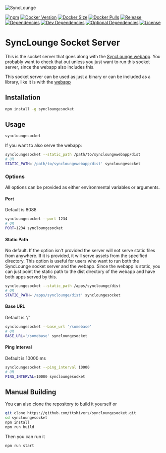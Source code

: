 [github-release-badge]: https://img.shields.io/github/workflow/status/ttshivers/syncloungesocket/release?label=release&style=for-the-badge
[docker-version-badge]: https://img.shields.io/docker/v/ttshivers/syncloungesocket?label=Docker&sort=semver&style=for-the-badge
[docker-latest-size-badge]: https://img.shields.io/docker/image-size/ttshivers/syncloungesocket?sort=semver&style=for-the-badge
[docker-pulls-badge]: https://img.shields.io/docker/pulls/ttshivers/syncloungesocket?style=for-the-badge
[npm-badge]: https://img.shields.io/npm/v/syncloungesocket?style=for-the-badge
[dependencies-badge]: https://img.shields.io/david/ttshivers/syncloungesocket?style=for-the-badge
[devdependencies-badge]: https://img.shields.io/david/dev/ttshivers/syncloungesocket?style=for-the-badge
[optionaldependencies-badge]: https://img.shields.io/david/optional/ttshivers/syncloungesocket?style=for-the-badge
[license-badge]: https://img.shields.io/github/license/ttshivers/syncloungesocket?style=for-the-badge

[release-action-link]: https://github.com/ttshivers/syncloungesocket/actions?query=workflow%3Arelease+branch%3Amaster "Release action"
[dockerhub-link]: https://hub.docker.com/r/ttshivers/syncloungesocket "Docker images of SyncLounge"
[dockerhub-tags-link]: https://hub.docker.com/r/ttshivers/syncloungesocket/tags "Docker tags of Synclounge"
[docker-microbadger-link]: https://microbadger.com/images/ttshivers/syncloungesocket "Docker size"
[npm-link]: https://www.npmjs.com/package/syncloungesocket "NPM package"
[dependencies-link]: https://david-dm.org/ttshivers/syncloungesocket
[devdependencies-link]: https://david-dm.org/ttshivers/syncloungesocket?type=dev
[optionaldependencies-link]: https://david-dm.org/ttshivers/syncloungesocket?type=optional
[license-link]: https://opensource.org/licenses/MIT "MIT License"


![SyncLounge](https://app.synclounge.tv/logo-long-dark.png)

[![npm][npm-badge]][npm-link]
[![Docker Version][docker-version-badge]][dockerhub-link]
[![Docker Size][docker-latest-size-badge]][dockerhub-link]
[![Docker Pulls][docker-pulls-badge]][dockerhub-link]
[![Release][github-release-badge]][release-action-link]
[![Dependencies][dependencies-badge]][dependencies-link]
[![Dev Dependencies][devdependencies-badge]][devdependencies-link]
[![Optional Dependencies][optionaldependencies-badge]][optionaldependencies-link]
[![License][license-badge]][license-link]


# SyncLounge Socket Server
This is the socket server that goes along with the [SyncLounge webapp](https://github.com/ttshivers/synclounge). You probably want to check that out unless you just want to run this socket server, since the webapp also includes this.

This socket server can be used as just a binary or can be included as a library, like it is with the [webapp](https://github.com/ttshivers/synclounge/blob/master/server.js)

## Installation
```sh
npm install -g syncloungesocket
```

## Usage
```sh
syncloungesocket
```

If you want to also serve the webapp:
```sh
syncloungesocket --static_path /path/to/syncloungewebapp/dist
# OR
STATIC_PATH='/path/to/syncloungewebapp/dist' syncloungesocket
```

### Options
All options can be provided as either environmental variables or arguments.

#### Port
Default is 8088
```sh
syncloungesocket --port 1234
# OR
PORT=1234 syncloungesocket
```

#### Static Path
No default. If the option isn't provided the server will not serve static files from anywhere.
If it is provided, it will serve assets from the specified directory. This option is useful
for users who want to run both the SyncLounge socket server and the webapp. Since the webapp is
static, you can just point the static path to the dist directory of the webapp and have both apps
served by this.

```sh
syncloungesocket --static_path /apps/synclounge/dist
# OR
STATIC_PATH='/apps/synclounge/dist' syncloungesocket
```


#### Base URL
Default is '/'
```sh
syncloungesocket --base_url '/somebase'
# OR
BASE_URL='/somebase' syncloungesocket
```

#### Ping Interval
Default is 10000 ms
```sh
syncloungesocket --ping_interval 10000
# OR
PING_INTERVAL=10000 syncloungesocket
```

## Manual Building
You can also clone the repository to build it yourself or
```sh
git clone https://github.com/ttshivers/syncloungesocket.git
cd syncloungesocket
npm install
npm run build
```

Then you can run it
```sh
npm run start
```
